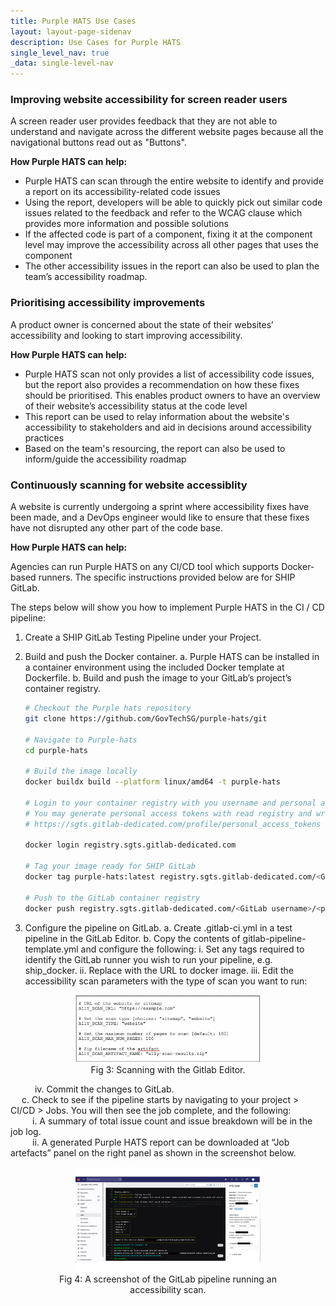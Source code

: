 ```yaml
---
title: Purple HATS Use Cases
layout: layout-page-sidenav
description: Use Cases for Purple HATS
single_level_nav: true
_data: single-level-nav
---
```


### Improving website accessibility for screen reader users

A screen reader user provides feedback that they are not able to understand and navigate across the different website pages because all the navigational buttons read out as "Buttons".

**How Purple HATS can help:**

- Purple HATS can scan through the entire website to identify and provide a report on its accessibility-related code issues
- Using the report, developers will be able to quickly pick out similar code issues related to the feedback and refer to the WCAG clause which provides more information and possible solutions
- If the affected code is part of a component, fixing it at the component level may improve the accessibility across all other pages that uses the component
- The other accessibility issues in the report can also be used to plan the team’s accessibility roadmap.

### Prioritising accessibility improvements

A product owner is concerned about the state of their websites’ accessibility and looking to start improving accessibility.

**How Purple HATS can help:**

- Purple HATS scan not only provides a list of accessibility code issues, but the report also provides a recommendation on how these fixes should be prioritised. This enables product owners to have an overview of their website’s accessibility status at the code level
- This report can be used to relay information about the website's accessibility to stakeholders and aid in decisions around accessibility practices
- Based on the team's resourcing, the report can also be used to inform/guide the accessibility roadmap

### Continuously scanning for website accessiblity

A website is currently undergoing a sprint where accessibility fixes have been made, and a DevOps engineer would like to ensure that these fixes have not disrupted any other part of the code base.

**How Purple HATS can help:**

Agencies can run Purple HATS on any CI/CD tool which supports Docker-based runners. The specific instructions provided below are for SHIP GitLab.

The steps below will show you how to implement Purple HATS in the CI / CD pipeline:

1. Create a SHIP GitLab Testing Pipeline under your Project.
2. Build and push the Docker container.
    a. Purple HATS can be installed in a container environment using the included Docker template at Dockerfile.
    b. Build and push the image to your GitLab’s project’s container registry.
    
    ```bash
    # Checkout the Purple hats repository
    git clone https://github.com/GovTechSG/purple-hats/git
    
    # Navigate to Purple-hats
    cd purple-hats
    
    # Build the image locally
    docker buildx build --platform linux/amd64 -t purple-hats
    
    # Login to your container registry with you username and personal access token
    # You may generate personal access tokens with read registry and write registry permissions at
    # https://sgts.gitlab-dedicated.com/profile/personal_access_tokens
    
    docker login registry.sgts.gitlab-dedicated.com
    
    # Tag your image ready for SHIP GitLab
    docker tag purple-hats:latest registry.sgts.gitlab-dedicated.com/<GitLab username>/<project name>
    
    # Push to the GitLab container registry
    docker push registry.sgts.gitlab-dedicated.com/<GitLab username>/<project name>
    ```  

3. Configure the pipeline on GitLab.
    a. Create .gitlab-ci.yml in a test pipeline in the GitLab Editor.
    b. Copy the contents of gitlab-pipeline-template.yml and configure the following:
        i. Set any tags required to identify the GitLab runner you wish to run your pipeline, e.g. ship_docker.
        ii. Replace <some registry> with the URL to docker image.
        iii. Edit the accessibility scan parameters with the type of scan you want to run:
  <figure style="text-align: center">
      <img src="/assets/img/purple-hats-fig-3.png" width="70%" height="70%" />
	      <figcaption>Fig 3: Scanning with the Gitlab Editor.</figcaption>
    </figure>
&emsp;&emsp;&ensp;         iv. Commit the changes to GitLab.
<br />&emsp;&nbsp;c. Check to see if the pipeline starts by navigating to your project > CI/CD > Jobs. You will then see the job complete, and the following:
<br />&emsp;&emsp;&ensp;i. A summary of total issue count and issue breakdown will be in the job log.
<br />&emsp;&emsp;&ensp;ii. A generated Purple HATS report can be downloaded at “Job artefacts” panel on the right panel as shown in the screenshot below.
  
  <figure style="text-align: center">
      <img src="/assets/img/purple-hats-fig-4.png" width="70%" height="70%" />
	      <figcaption>Fig 4: A screenshot of the GitLab pipeline running an accessibility scan.</figcaption>
    </figure><br />
